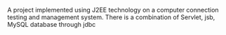 A project implemented using J2EE technology on a computer connection testing and management system. There is a combination of Servlet, jsb, MySQL database through jdbc
